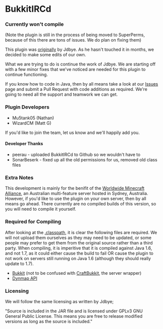 BukkitIRCd
=============

### Currently won't compile

(Note the plugin is still in the process of being moved to SuperPerms, because of this there are tons of issues.
We do plan on fixing them)

This plugin was [originally](http://dev.bukkit.org/server-mods/bukkitircd) by Jdbye. As he hasn't touched it in months, we decided to make some edits of our own.

What we are trying to do is continue the work of Jdbye. We are starting off with a few minor fixes that we've noticed are needed for this plugin to continue functioning.

If you know how to code in Java, then by all means take a look at our [Issues](https://github.com/nathanblaney/BukkitIRCd/issues) page and submit a Pull Request with code additions as required. We're going to need all the support and teamwork we can get.

### Plugin Developers

* Mu5tank05 (Nathan)
* WizardCM (Matt G)

If you'd like to join the team, let us know and we'll happily add you.

#### Developer Thanks

* peerau - uploaded BukkitIRCd to Github so we wouldn't have to
* SonarBeserk - fixed up all the old permissions for us, removed old class files

### Extra Notes

This development is mainly for the benifit of the [Worldwide Minecraft Alliance](http://wma.im), an Australian multi-feature server hosted in Sydney, Australia. However, if you'd like to use the plugin on your own server, then by all means go ahead. There currently are no compiled builds of this version, so you will need to compile it yourself.

### Required for Compiling

After looking at the [.classpath](https://github.com/nathanblaney/BukkitIRCd/blob/master/.classpath), it is clear the following files are required. We will not upload them ourselves as they may need to be updated, or some people may prefer to get them from the original source rather than a third party. When compiling, it is imperitive that it is compiled against Java 1.6, and not 1.7, as it could either cause the build to fail OR cause the plugin to not work on servers still running on Java 1.6 (although they should really update to 1.7).

* [Bukkit](http://dl.bukkit.org/downloads/bukkit/) (not to be confused with [CraftBukkit](http://dl.bukkit.org/downloads/craftbukkit/), the server wrapper)
* [Dynmap API](http://dev.bukkit.org/server-mods/dynmap/files/82-dynmap-api-v1-1/)
 
### Licensing

We will follow the same licensing as written by Jdbye;

"Source is included in the JAR file and is licensed under GPLv3 GNU General Public License. This means you are free to release modified versions as long as the source is included."